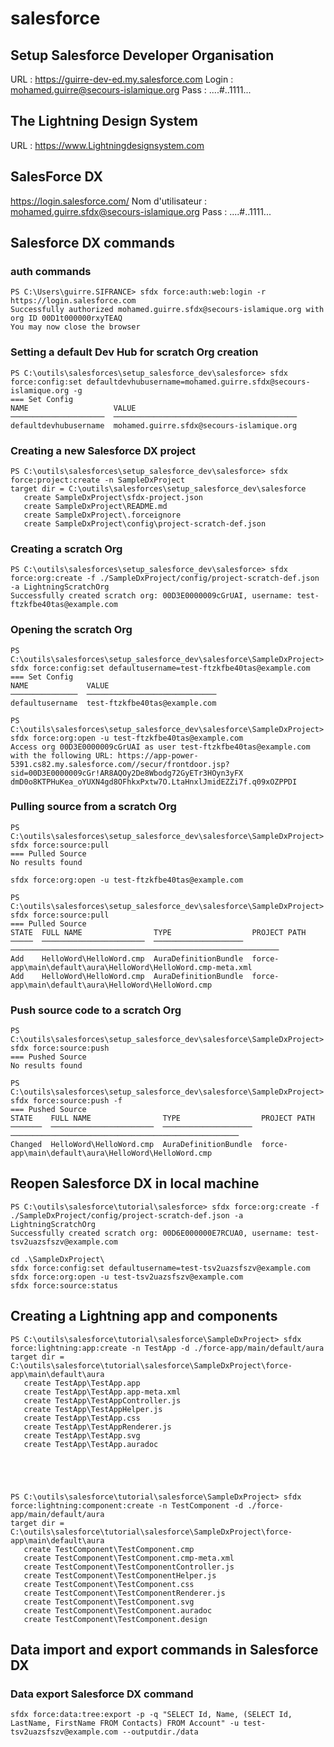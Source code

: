 # salesforce
## Setup Salesforce Developer Organisation
URL : https://guirre-dev-ed.my.salesforce.com
Login : mohamed.guirre@secours-islamique.org
Pass : ....#..1111...

## The Lightning Design System
URL : https://www.Lightningdesignsystem.com

## SalesForce DX
https://login.salesforce.com/ 
Nom d'utilisateur : mohamed.guirre.sfdx@secours-islamique.org
Pass : ....#..1111...

## Salesforce DX commands
### auth commands
```
PS C:\Users\guirre.SIFRANCE> sfdx force:auth:web:login -r https://login.salesforce.com
Successfully authorized mohamed.guirre.sfdx@secours-islamique.org with org ID 00D1t000000rxyTEAQ
You may now close the browser
```
### Setting a default Dev Hub for scratch Org creation
```
PS C:\outils\salesforces\setup_salesforce_dev\salesforce> sfdx force:config:set defaultdevhubusername=mohamed.guirre.sfdx@secours-islamique.org -g
=== Set Config
NAME                   VALUE
─────────────────────  ─────────────────────────────────────────
defaultdevhubusername  mohamed.guirre.sfdx@secours-islamique.org

```

### Creating a new Salesforce DX project
```
PS C:\outils\salesforces\setup_salesforce_dev\salesforce> sfdx force:project:create -n SampleDxProject
target dir = C:\outils\salesforces\setup_salesforce_dev\salesforce
   create SampleDxProject\sfdx-project.json
   create SampleDxProject\README.md
   create SampleDxProject\.forceignore
   create SampleDxProject\config\project-scratch-def.json
``` 
### Creating a scratch Org
```
PS C:\outils\salesforces\setup_salesforce_dev\salesforce> sfdx force:org:create -f ./SampleDxProject/config/project-scratch-def.json -a LightningScratchOrg
Successfully created scratch org: 00D3E0000009cGrUAI, username: test-ftzkfbe40tas@example.com
```

### Opening the scratch Org
```
PS C:\outils\salesforces\setup_salesforce_dev\salesforce\SampleDxProject> sfdx force:config:set defaultusername=test-ftzkfbe40tas@example.com
=== Set Config
NAME             VALUE
───────────────  ─────────────────────────────
defaultusername  test-ftzkfbe40tas@example.com
```

```
PS C:\outils\salesforces\setup_salesforce_dev\salesforce\SampleDxProject> sfdx force:org:open -u test-ftzkfbe40tas@example.com
Access org 00D3E0000009cGrUAI as user test-ftzkfbe40tas@example.com with the following URL: https://app-power-5391.cs82.my.salesforce.com//secur/frontdoor.jsp?sid=00D3E0000009cGr!AR8AQOy2De8Wbodg72GyETr3HOyn3yFX
dmD0o8KTPHuKea_oYUXN4gd8OFhkxPxtw7O.LtaHnxlJmidEZZi7f.q09xOZPPDI
```

### Pulling source from a scratch Org
```
PS C:\outils\salesforces\setup_salesforce_dev\salesforce\SampleDxProject> sfdx force:source:pull
=== Pulled Source
No results found
```

```
sfdx force:org:open -u test-ftzkfbe40tas@example.com
```

```
PS C:\outils\salesforces\setup_salesforce_dev\salesforce\SampleDxProject> sfdx force:source:pull
=== Pulled Source
STATE  FULL NAME                TYPE                  PROJECT PATH
─────  ───────────────────────  ────────────────────  ────────────────────────────────────────────────────────────
Add    HelloWord\HelloWord.cmp  AuraDefinitionBundle  force-app\main\default\aura\HelloWord\HelloWord.cmp-meta.xml
Add    HelloWord\HelloWord.cmp  AuraDefinitionBundle  force-app\main\default\aura\HelloWord\HelloWord.cmp
```

### Push source code to a scratch Org
```
PS C:\outils\salesforces\setup_salesforce_dev\salesforce\SampleDxProject> sfdx force:source:push
=== Pushed Source
No results found
```
```
PS C:\outils\salesforces\setup_salesforce_dev\salesforce\SampleDxProject> sfdx force:source:push -f
=== Pushed Source
STATE    FULL NAME                TYPE                  PROJECT PATH
───────  ───────────────────────  ────────────────────  ───────────────────────────────────────────────────
Changed  HelloWord\HelloWord.cmp  AuraDefinitionBundle  force-app\main\default\aura\HelloWord\HelloWord.cmp
```



## Reopen Salesforce DX in local machine

```
PS C:\outils\salesforce\tutorial\salesforce> sfdx force:org:create -f ./SampleDxProject/config/project-scratch-def.json -a LightningScratchOrg
Successfully created scratch org: 00D6E000000E7RCUA0, username: test-tsv2uazsfszv@example.com

cd .\SampleDxProject\
sfdx force:config:set defaultusername=test-tsv2uazsfszv@example.com
sfdx force:org:open -u test-tsv2uazsfszv@example.com
sfdx force:source:status
```


## Creating a Lightning app and components
```
PS C:\outils\salesforce\tutorial\salesforce\SampleDxProject> sfdx force:lightning:app:create -n TestApp -d ./force-app/main/default/aura
target dir = C:\outils\salesforce\tutorial\salesforce\SampleDxProject\force-app\main\default\aura
   create TestApp\TestApp.app
   create TestApp\TestApp.app-meta.xml
   create TestApp\TestAppController.js
   create TestApp\TestAppHelper.js
   create TestApp\TestApp.css
   create TestApp\TestAppRenderer.js
   create TestApp\TestApp.svg
   create TestApp\TestApp.auradoc





PS C:\outils\salesforce\tutorial\salesforce\SampleDxProject> sfdx force:lightning:component:create -n TestComponent -d ./force-app/main/default/aura
target dir = C:\outils\salesforce\tutorial\salesforce\SampleDxProject\force-app\main\default\aura
   create TestComponent\TestComponent.cmp
   create TestComponent\TestComponent.cmp-meta.xml
   create TestComponent\TestComponentController.js
   create TestComponent\TestComponentHelper.js
   create TestComponent\TestComponent.css
   create TestComponent\TestComponentRenderer.js
   create TestComponent\TestComponent.svg
   create TestComponent\TestComponent.auradoc
   create TestComponent\TestComponent.design
```
## Data import and export commands in Salesforce DX
### Data export Salesforce DX command
```
sfdx force:data:tree:export -p -q "SELECT Id, Name, (SELECT Id, LastName, FirstName FROM Contacts) FROM Account" -u test-tsv2uazsfszv@example.com --outputdir./data
```


